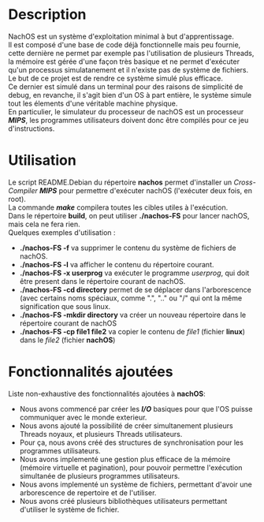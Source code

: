# Description 
NachOS est un système d'exploitation minimal à but d'apprentissage.  
Il est composé d'une base de code déjà fonctionnelle mais peu fournie, cette dernière ne permet par exemple pas l'utilisation de plusieurs Threads, la mémoire est gérée d'une façon très basique et ne permet d'exécuter qu'un processus simulatanement et il n'existe pas de système de fichiers.  
Le but de ce projet est de rendre ce système simulé plus efficace.  
Ce dernier est simulé dans un terminal pour des raisons de simplicité de debug, en revanche, il s'agit bien d'un OS à part entière, le système simule tout les élements d'une véritable machine physique.  
En particulier, le simulateur du processeur de nachOS est un processeur ***MIPS***, les programmes utilisateurs doivent donc être compilés pour ce jeu d'instructions. 

# Utilisation 
Le script README.Debian du répertoire **nachos** permet d'installer un *Cross-Compiler* ***MIPS*** pour permettre d'exécuter nachOS (l'exécuter deux fois, en root).  
La commande ***make*** compilera toutes les cibles utiles à l'exécution.  
Dans le répertoire **build**, on peut utiliser **./nachos-FS** pour lancer nachOS, mais cela ne fera rien.  
Quelques exemples d'utilisation :  
- **./nachos-FS -f** va supprimer le contenu du système de fichiers de nachOS.  
- **./nachos-FS -l** va afficher le contenu du répertoire courant.  
- **./nachos-FS -x userprog** va exécuter le programme *userprog*, qui doit être present dans le répertoire courant de nachOS.  
- **./nachos-FS -cd directory** permet de se déplacer dans l'arborescence (avec certains noms spéciaux, comme ".", ".." ou "/" qui ont la même signification que sous linux.  
- **./nachos-FS -mkdir directory** va créer un nouveau répertoire dans le répertoire courant de nachOS
- **./nachos-FS -cp file1 file2** va copier le contenu de *file1* (fichier **linux**) dans le *file2* (fichier **nachOS**)

# Fonctionnalités ajoutées
Liste non-exhaustive des fonctionnalités ajoutées à **nachOS**:
- Nous avons commencé par créer les ***I/O*** basiques pour que l'OS puisse communiquer avec le monde exterieur.  
- Nous avons ajouté la possibilité de créer simultanement plusieurs Threads noyaux, et plusieurs Threads utilisateurs.  
- Pour ça, nous avons créé des structures de synchronisation pour les programmes utilisateurs.
- Nous avons implementé une gestion plus efficace de la mémoire (mémoire virtuelle et pagination), pour pouvoir permettre l'exécution simultanée de plusieurs programmes utilisateurs.  
- Nous avons implementé un système de fichiers, permettant d'avoir une arborescence de repertoire et de l'utiliser. 
- Nous avons créé plusieurs bibliothèques utilisateurs permettant d'utiliser le système de fichier.  
